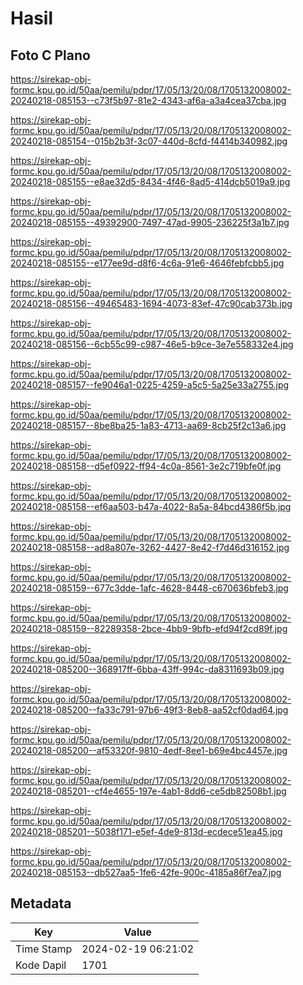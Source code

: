 # Hasil

## Foto C Plano

https://sirekap-obj-formc.kpu.go.id/50aa/pemilu/pdpr/17/05/13/20/08/1705132008002-20240218-085153--c73f5b97-81e2-4343-af6a-a3a4cea37cba.jpg

https://sirekap-obj-formc.kpu.go.id/50aa/pemilu/pdpr/17/05/13/20/08/1705132008002-20240218-085154--015b2b3f-3c07-440d-8cfd-f4414b340982.jpg

https://sirekap-obj-formc.kpu.go.id/50aa/pemilu/pdpr/17/05/13/20/08/1705132008002-20240218-085155--e8ae32d5-8434-4f46-8ad5-414dcb5019a9.jpg

https://sirekap-obj-formc.kpu.go.id/50aa/pemilu/pdpr/17/05/13/20/08/1705132008002-20240218-085155--49392900-7497-47ad-9905-236225f3a1b7.jpg

https://sirekap-obj-formc.kpu.go.id/50aa/pemilu/pdpr/17/05/13/20/08/1705132008002-20240218-085155--e177ee9d-d8f6-4c6a-91e6-4646febfcbb5.jpg

https://sirekap-obj-formc.kpu.go.id/50aa/pemilu/pdpr/17/05/13/20/08/1705132008002-20240218-085156--49465483-1694-4073-83ef-47c90cab373b.jpg

https://sirekap-obj-formc.kpu.go.id/50aa/pemilu/pdpr/17/05/13/20/08/1705132008002-20240218-085156--6cb55c99-c987-46e5-b9ce-3e7e558332e4.jpg

https://sirekap-obj-formc.kpu.go.id/50aa/pemilu/pdpr/17/05/13/20/08/1705132008002-20240218-085157--fe9046a1-0225-4259-a5c5-5a25e33a2755.jpg

https://sirekap-obj-formc.kpu.go.id/50aa/pemilu/pdpr/17/05/13/20/08/1705132008002-20240218-085157--8be8ba25-1a83-4713-aa69-8cb25f2c13a6.jpg

https://sirekap-obj-formc.kpu.go.id/50aa/pemilu/pdpr/17/05/13/20/08/1705132008002-20240218-085158--d5ef0922-ff94-4c0a-8561-3e2c719bfe0f.jpg

https://sirekap-obj-formc.kpu.go.id/50aa/pemilu/pdpr/17/05/13/20/08/1705132008002-20240218-085158--ef6aa503-b47a-4022-8a5a-84bcd4386f5b.jpg

https://sirekap-obj-formc.kpu.go.id/50aa/pemilu/pdpr/17/05/13/20/08/1705132008002-20240218-085158--ad8a807e-3262-4427-8e42-f7d46d316152.jpg

https://sirekap-obj-formc.kpu.go.id/50aa/pemilu/pdpr/17/05/13/20/08/1705132008002-20240218-085159--677c3dde-1afc-4628-8448-c670636bfeb3.jpg

https://sirekap-obj-formc.kpu.go.id/50aa/pemilu/pdpr/17/05/13/20/08/1705132008002-20240218-085159--82289358-2bce-4bb9-9bfb-efd94f2cd89f.jpg

https://sirekap-obj-formc.kpu.go.id/50aa/pemilu/pdpr/17/05/13/20/08/1705132008002-20240218-085200--368917ff-6bba-43ff-994c-da8311693b09.jpg

https://sirekap-obj-formc.kpu.go.id/50aa/pemilu/pdpr/17/05/13/20/08/1705132008002-20240218-085200--fa33c791-97b6-49f3-8eb8-aa52cf0dad64.jpg

https://sirekap-obj-formc.kpu.go.id/50aa/pemilu/pdpr/17/05/13/20/08/1705132008002-20240218-085200--af53320f-9810-4edf-8ee1-b69e4bc4457e.jpg

https://sirekap-obj-formc.kpu.go.id/50aa/pemilu/pdpr/17/05/13/20/08/1705132008002-20240218-085201--cf4e4655-197e-4ab1-8dd6-ce5db82508b1.jpg

https://sirekap-obj-formc.kpu.go.id/50aa/pemilu/pdpr/17/05/13/20/08/1705132008002-20240218-085201--5038f171-e5ef-4de9-813d-ecdece51ea45.jpg

https://sirekap-obj-formc.kpu.go.id/50aa/pemilu/pdpr/17/05/13/20/08/1705132008002-20240218-085153--db527aa5-1fe6-42fe-900c-4185a86f7ea7.jpg


## Metadata

| Key        | Value               |
| ---------- | ------------------- |
| Time Stamp | 2024-02-19 06:21:02 |
| Kode Dapil | 1701                |



